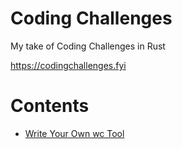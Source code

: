 # Coding Challenges

My take of Coding Challenges in Rust

https://codingchallenges.fyi

# Contents

- [Write Your Own wc Tool](./wc)
